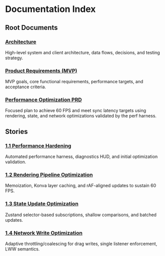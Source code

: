 # Documentation Index

## Root Documents

### [Architecture](../architecture.md)

High-level system and client architecture, data flows, decisions, and testing strategy.

### [Product Requirements (MVP)](../prd.md)

MVP goals, core functional requirements, performance targets, and acceptance criteria.

### [Performance Optimization PRD](./prd-performance.md)

Focused plan to achieve 60 FPS and meet sync latency targets using rendering, state, and network optimizations validated by the perf harness.

## Stories

### [1.1 Performance Hardening](./stories/1.1.performance-hardening.md)

Automated performance harness, diagnostics HUD, and initial optimization validation.

### [1.2 Rendering Pipeline Optimization](./stories/1.2.rendering-optimization.md)

Memoization, Konva layer caching, and rAF-aligned updates to sustain 60 FPS.

### [1.3 State Update Optimization](./stories/1.3.state-update-optimization.md)

Zustand selector-based subscriptions, shallow comparisons, and batched updates.

### [1.4 Network Write Optimization](./stories/1.4.network-write-optimization.md)

Adaptive throttling/coalescing for drag writes, single listener enforcement, LWW semantics.
